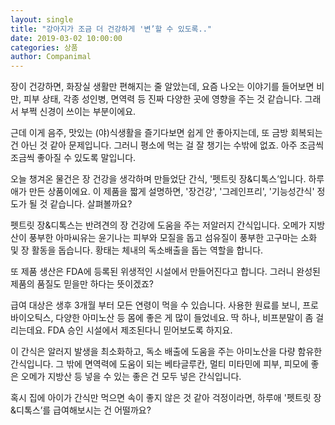 ```yaml
---
layout: single
title: "강아지가 조금 더 건강하게 '변’할 수 있도록.."
date: 2019-03-02 10:00:00
categories: 상품
author: Companimal
---
```


장이 건강하면, 화장실 생활만 편해지는 줄 알았는데, 요즘 나오는 이야기를 들어보면 비만, 피부 상태, 각종 성인병, 면역력 등 진짜 다양한 곳에 영향을 주는 것 같습니다. 그래서 부쩍 신경이 쓰이는 부분이에요.

근데 이게 음주, 맛있는 (야)식생활을 즐기다보면 쉽게 안 좋아지는데, 또 금방 회복되는 건 아닌 것 같아 문제입니다. 그러니 평소에 먹는 걸 잘 챙기는 수밖에 없죠. 아주 조금씩 조금씩 좋아질 수 있도록 말입니다.

오늘 챙겨온 물건은 장 건강을 생각하며 만들었단 간식, '펫트릿 장&amp;디톡스’입니다. 하루애가 만든 상품이에요. 이 제품을 짧게 설명하면, '장건강', '그레인프리', '기능성간식' 정도가 될 것 같습니다. 살펴볼까요?

펫트릿 장&amp;디톡스는 반려견의 장 건강에 도움을 주는 저알러지 간식입니다. 오메가 지방산이 풍부한 아마씨유는 윤기나는 피부와 모질을 돕고 섬유질이 풍부한 고구마는 소화 및 장 활동을 돕습니다. 황태는 체내의 독소배출을 돕는 역할을 합니다.

또 제품 생산은 FDA에 등록된 위생적인 시설에서 만들어진다고 합니다. 그러니 완성된 제품의 품질도 믿을만 하다는 뜻이겠죠?

급여 대상은 생후 3개월 부터 모든 연령이 먹을 수 있습니다. 사용한 원료를 보니, 프로바이오틱스, 다양한 아미노산 등 몸에 좋은 게 많이 들었네요. 딱 하나, 비프분말이 좀 걸리는데요. FDA 승인 시설에서 제조된다니 믿어보도록 하지요.

이 간식은 알러지 발생을 최소화하고, 독소 배출에 도움을 주는 아미노산을 다량 함유한 간식입니다. 그 밖에 면역력에 도움이 되는 베타글루칸, 멀티 미타민에 피부, 피모에 좋은 오메가 지방산 등 넣을 수 있는 좋은 건 모두 넣은 간식입니다.

혹시 집에 아이가 간식만 먹으면 속이 좋지 않은 것 같아 걱정이라면, 하루애 '펫트릿 장&amp;디톡스’를 급여해보시는 건 어떨까요?
